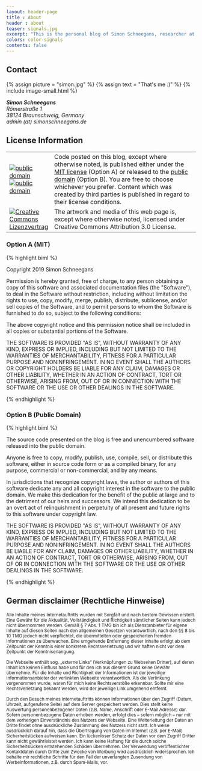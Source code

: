 ```yaml
---
layout: header-page
title : About
header : about
teaser: signals.jpg
excerpt: "This is the personal blog of Simon Schneegans, researcher at the <a href='https://www.dlr.de'>DLR (German Aerospace Center)</a> in Braunschweig. On this website you will find news regarding Gnome-Pie, some tutorials and other (hopefully) interesting stuff!"
colors: color-signals
contents: false
---
```


## Contact

{% assign picture = "simon.jpg" %}
{% assign text = "That's me :)" %}
{% include image-small.html %}

<address>
  <strong>Simon Schneegans</strong><br>
  Römerstraße 1<br>
  38124 Braunschweig, Germany<br>
  admin (at) simonschneegans.de
</address>

<div style="clear: both;"></div>

## License Information

<div class="well">
<table>
<tbody>
<tr>
<td width="100px">
    <a href="https://opensource.org/licenses/MIT"><img src="https://img.shields.io/badge/license-MIT-blue.svg" border="0" alt="public domain" /></a><br>
    <a href="https://unlicense.org/"><img src="https://img.shields.io/badge/license-PD-blue.svg" border="0" alt="public domain" /></a>
</td>
<td>Code posted on this blog, except where otherwise noted, is published either under the <a href="https://opensource.org/licenses/MIT">MIT license</a> (Option A) or released to the <a href="https://unlicense.org/">public domain</a> (Option B). You are free to choose whichever you prefer. Content which was created by third parties is published in regard to their license conditions.
</td>
</tr>
<tr>
<td><a rel="license" href="https://creativecommons.org/licenses/by/3.0/"><img style="border-width: 0;" src="https://img.shields.io/badge/artwork-cc--by-blue.svg" alt="Creative Commons Lizenzvertrag" /></a></td>
<td>The artwork and media of this web page is, except where otherwise noted, licensed under Creative Commons Attribution 3.0 License.</td>
</tr>
</tbody>
</table>
</div>

### Option A (MIT)

{% highlight biml %}

Copyright 2019 Simon Schneegans

Permission is hereby granted, free of charge, to any person obtaining a
copy of this software and associated documentation files (the "Software"),
to deal in the Software without restriction, including without limitation
the rights to use, copy, modify, merge, publish, distribute, sublicense,
and/or sell copies of the Software, and to permit persons to whom the
Software is furnished to do so, subject to the following conditions:

The above copyright notice and this permission notice shall be included in
all copies or substantial portions of the Software.

THE SOFTWARE IS PROVIDED "AS IS", WITHOUT WARRANTY OF ANY KIND, EXPRESS
OR IMPLIED, INCLUDING BUT NOT LIMITED TO THE WARRANTIES OF MERCHANTABILITY,
FITNESS FOR A PARTICULAR PURPOSE AND NONINFRINGEMENT. IN NO EVENT SHALL THE
AUTHORS OR COPYRIGHT HOLDERS BE LIABLE FOR ANY CLAIM, DAMAGES OR OTHER
LIABILITY, WHETHER IN AN ACTION OF CONTRACT, TORT OR OTHERWISE, ARISING
FROM, OUT OF OR IN CONNECTION WITH THE SOFTWARE OR THE USE OR OTHER
DEALINGS IN THE SOFTWARE.

{% endhighlight %}

### Option B (Public Domain)

{% highlight biml %}

The source code presented on the blog is free and unencumbered software
released into the public domain.

Anyone is free to copy, modify, publish, use, compile, sell, or
distribute this software, either in source code form or as a compiled
binary, for any purpose, commercial or non-commercial, and by any
means.

In jurisdictions that recognize copyright laws, the author or authors
of this software dedicate any and all copyright interest in the
software to the public domain. We make this dedication for the benefit
of the public at large and to the detriment of our heirs and
successors. We intend this dedication to be an overt act of
relinquishment in perpetuity of all present and future rights to this
software under copyright law.

THE SOFTWARE IS PROVIDED "AS IS", WITHOUT WARRANTY OF ANY KIND,
EXPRESS OR IMPLIED, INCLUDING BUT NOT LIMITED TO THE WARRANTIES OF
MERCHANTABILITY, FITNESS FOR A PARTICULAR PURPOSE AND NONINFRINGEMENT.
IN NO EVENT SHALL THE AUTHORS BE LIABLE FOR ANY CLAIM, DAMAGES OR
OTHER LIABILITY, WHETHER IN AN ACTION OF CONTRACT, TORT OR OTHERWISE,
ARISING FROM, OUT OF OR IN CONNECTION WITH THE SOFTWARE OR THE USE OR
OTHER DEALINGS IN THE SOFTWARE.

{% endhighlight %}

## German disclaimer (Rechtliche Hinweise)

<small>Alle Inhalte meines Internetauftritts wurden mit Sorgfalt und nach bestem Gewissen erstellt. Eine Gewähr für die Aktualität, Vollständigkeit und Richtigkeit sämtlicher Seiten kann jedoch nicht übernommen werden. Gemäß § 7 Abs. 1 TMG bin ich als Dienstanbieter für eigene Inhalte auf diesen Seiten nach den allgemeinen Gesetzen verantwortlich, nach den §§ 8 bis 10 TMG jedoch nicht verpflichtet, die übermittelten oder gespeicherten fremden Informationen zu überwachen. Eine umgehende Entfernung dieser Inhalte erfolgt ab dem Zeitpunkt der Kenntnis einer konkreten Rechtsverletzung und wir haften nicht vor dem Zeitpunkt der Kenntniserlangung.</small>

<small>Die Webseite enthält sog. „externe Links“ (Verknüpfungen zu Webseiten Dritter), auf deren Inhalt ich keinen Einfluss habe und für den ich aus diesem Grund keine Gewähr übernehme. Für die Inhalte und Richtigkeit der Informationen ist der jeweilige Informationsanbieter der verlinkten Webseite verantwortlich. Als die Verlinkung vorgenommen wurde, waren für mich keine Rechtsverstöße erkennbar. Sollte mir eine Rechtsverletzung bekannt werden, wird der jeweilige Link umgehend entfernt.</small>

<small>Durch den Besuch meines Internetauftritts können Informationen über den Zugriff (Datum, Uhrzeit, aufgerufene Seite) auf dem Server gespeichert werden. Dies stellt keine Auswertung personenbezogener Daten (z.B. Name, Anschrift oder E-Mail Adresse) dar. Sofern personenbezogene Daten erhoben werden, erfolgt dies – sofern möglich – nur mit dem vorherigen Einverständnis des Nutzers der Webseite. Eine Weiterleitung der Daten an Dritte findet ohne ausdrückliche Zustimmung des Nutzers nicht statt. Ich weise ausdrücklich darauf hin, dass die Übertragung von Daten im Internet (z.B. per E-Mail) Sicherheitslücken aufweisen kann. Ein lückenloser Schutz der Daten vor dem Zugriff Dritter kann nicht gewährleistet werden. Ich kann keine Haftung für die durch solche Sicherheitslücken entstehenden Schäden übernehmen. Der Verwendung veröffentlichter Kontaktdaten durch Dritte zum Zwecke von Werbung wird ausdrücklich widersprochen. Ich behalte mir rechtliche Schritte für den Fall der unverlangten Zusendung von Werbeinformationen, z.B. durch Spam-Mails, vor.</small>

